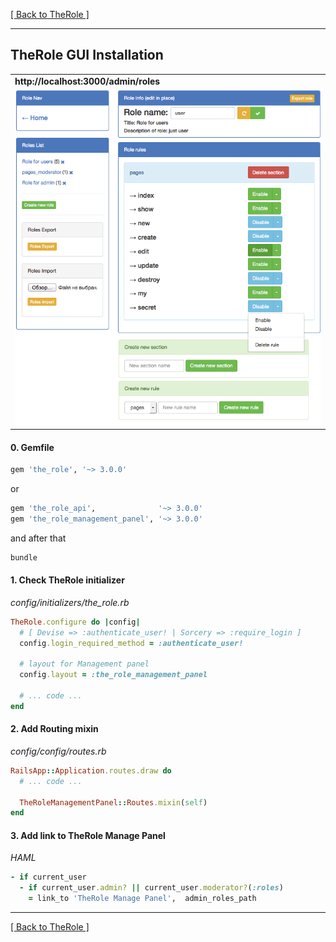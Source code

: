 [[ Back to TheRole ]](https://github.com/the-teacher/the_role)

<hr>

## TheRole GUI Installation

<table>
<tr>
  <td>
    <b>http://localhost:3000/admin/roles</b>
  </td>
</tr>
<tr>
  <td>
    <img src="https://raw.githubusercontent.com/TheRole/docs/master/images/gui.png?2" alt="TheRole GUI">
  </td>
</tr>
</table>

#### 0. Gemfile

```ruby
gem 'the_role', '~> 3.0.0'
```

or

```ruby
gem 'the_role_api',              '~> 3.0.0'
gem 'the_role_management_panel', '~> 3.0.0'
```

and after that

```sh
bundle
```

#### 1. Check TheRole initializer

<i>config/initializers/the_role.rb</i>

```ruby
TheRole.configure do |config|
  # [ Devise => :authenticate_user! | Sorcery => :require_login ]
  config.login_required_method = :authenticate_user!

  # layout for Management panel
  config.layout = :the_role_management_panel

  # ... code ...
end
```

#### 2. Add Routing mixin

<i>config/config/routes.rb</i>

```ruby
RailsApp::Application.routes.draw do
  # ... code ...

  TheRoleManagementPanel::Routes.mixin(self)
end
```

#### 3. Add link to TheRole Manage Panel

<i>HAML</i>

```ruby
- if current_user
  - if current_user.admin? || current_user.moderator?(:roles)
    = link_to 'TheRole Manage Panel',  admin_roles_path
```

<hr>

[[ Back to TheRole ]](https://github.com/the-teacher/the_role)
